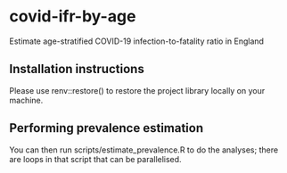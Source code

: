 # covid-ifr-by-age
Estimate age-stratified COVID-19 infection-to-fatality ratio in England


## Installation instructions
Please use renv::restore() to restore the project library locally on your machine.

## Performing prevalence estimation
You can then run scripts/estimate_prevalence.R to do the analyses; there are loops in that script that can be parallelised.
